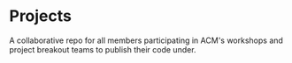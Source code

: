 # Projects
A collaborative repo for all members participating in ACM's workshops and project breakout teams to publish their code under. 
